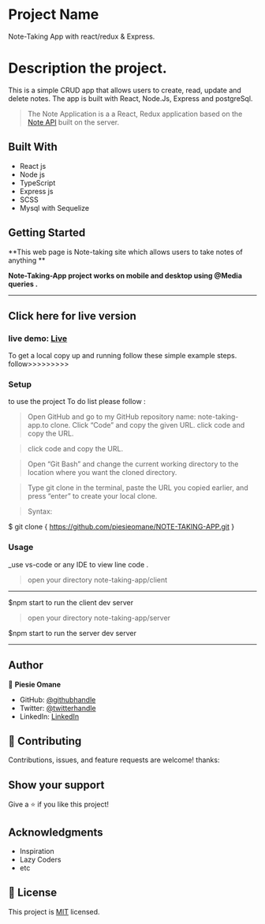 # Project Name

Note-Taking App with react/redux & Express.

# Description the project.

This is a simple CRUD app that allows users to create, read, update and delete notes. The app is built with React, Node.Js, Express and postgreSql.

> The Note Application is a a React, Redux application based on the [Note API](https://www.notion.so/Note-Taking-API-service-c14a96705ed84b3ead02071ed410d6ce) built on the server.

## Built With

- React js
- Node js
- TypeScript
- Express js
- SCSS
- Mysql with Sequelize

## Getting Started

**This web page is Note-taking site which allows users to take notes of anything **

**Note-Taking-App project works on mobile and desktop using @Media queries .**

---

## Click here for live version

### live demo: [Live](https://note-taking-app-ruby.vercel.app/)

To get a local copy up and running follow these simple example steps.
follow>>>>>>>>>

### Setup

to use the project To do list please follow :

> Open GitHub and go to my GitHub repository name: note-taking-app.to clone.
> Click “Code” and copy the given URL.
> click code and copy the URL.

> click code and copy the URL.

> Open “Git Bash” and change the current working directory to the location where you want the cloned directory.

> Type git clone in the terminal, paste the URL you copied earlier, and press “enter” to create your local clone.

> Syntax:

$ git clone { https://github.com/piesieomane/NOTE-TAKING-APP.git }

### Usage

\_use vs-code or any IDE to view line code .

> open your directory note-taking-app/client

---

$npm start to run the client dev server

> open your directory note-taking-app/server

$npm start to run the server dev server

---

## Author

👤 **Piesie Omane**

- GitHub: [@githubhandle](https://github.com/piesieomane)
- Twitter: [@twitterhandle](https://twitter.com/piesieomane)
- LinkedIn: [LinkedIn](https://linkedin.com/in/piesieomane)

## 🤝 Contributing

Contributions, issues, and feature requests are welcome!
thanks:

## Show your support

Give a ⭐️ if you like this project!

## Acknowledgments

- Inspiration
- Lazy Coders
- etc

## 📝 License

This project is [MIT](./LICENSE) licensed.
